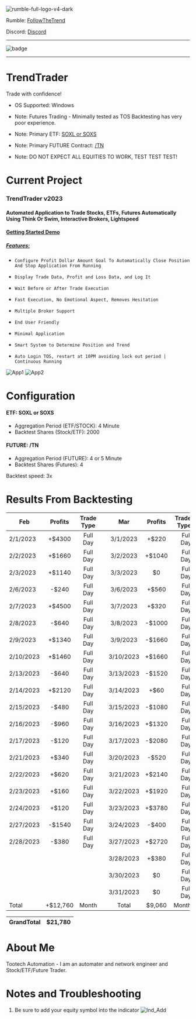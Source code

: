 ![rumble-full-logo-v4-dark](https://github.com/tootechautomation/TrendTrader/assets/50243547/4777a5c4-f796-4523-b665-1b06970cab18)

Rumble: <a href="https://rumble.com/user/FollowTheTrend" target="_Blank">FollowTheTrend</a>                  



Discord: <a href="https://discord.gg/24Ts7mZxnS">Discord</a>

***

![badge](https://github.com/tootechautomation/TrendTrader/assets/50243547/f75ab3ad-e56e-4cf2-8886-e548256608b6)

***


# TrendTrader

Trade with confidence!
- OS Supported: Windows

- Note: Futures Trading - Minimally tested as TOS Backtesting has very poor experience.
- Note: Primary ETF: <a href="https://www.direxion.com/product/daily-semiconductor-bull-bear-3x-etfs">SOXL or SOXS</a>
- Note: Primary FUTURE Contract: <a href="https://www.cmegroup.com/markets/interest-rates/us-treasury/ultra-10-year-us-treasury-note.contractSpecs.html">/TN</a>


- Note: DO NOT EXPECT ALL EQUITIES TO WORK, TEST TEST TEST!


# Current Project

### TrendTrader v2023
#### Automated Application to Trade Stocks, ETFs, Futures Automatically Using Think Or Swim, Interactive Brokers, Lightspeed

#### <a href="https://rumble.com/v2rqpss-trendtrader-automated-trading-demo.html">Getting Started Demo</a>

##### <a href="https://rumble.com/v2rnuq8-trendtrader-automatic-trading-features.html">Features:</a>
*     Configure Profit Dollar Amount Goal To Automatically Close Position And Stop Application From Running
*     Display Trade Data, Profit and Loss Data, and Log It
*     Wait Before or After Trade Execution
*     Fast Execution, No Emotional Aspect, Removes Hesitation
*     Multiple Broker Support
*     End User Friendly
*     Minimal Application
*     Smart System to Determine Position and Trend
*     Auto Login TOS, restart at 10PM avoiding lock out period | Continuous Running
     
![App1](https://github.com/tootechautomation/TrendTrader/assets/50243547/66e13cf1-1cd1-444a-87ac-609c40ee688d)
![App2](https://github.com/tootechautomation/TrendTrader/assets/50243547/932cd406-bed0-4c60-a204-1583f987dd8c)


# Configuration


#### ETF: SOXL or SOXS
 - Aggregation Period (ETF/STOCK): 4 Minute
 - Backtest Shares (Stock/ETF): 2000
#### FUTURE: /TN
 - Aggregation Period (FUTURE): 4 or 5 Minute
 - Backtest Shares (Futures): 4

Backtest speed: 3x



# Results From Backtesting


| Feb        | Profits | Trade Type   |   | Mar        | Profits | Trade Type   |
| ---------- |:-------:|:------------:|:-:|:----------:|:-------:| ------------:|
| 2/1/2023   | +$4300  |  Full Day    |   | 3/1/2023   | +$220   |  Full Day    |
| 2/2/2023   | +$1660  |  Full Day    |   | 3/2/2023   | +$1040  |  Full Day    |
| 2/3/2023   | +$1140  |  Full Day    |   | 3/3/2023   | $0      |  Full Day    |
| 2/6/2023   | -$240   |  Full Day    |   | 3/6/2023   | +$560   |  Full Day    |
| 2/7/2023   | +$4500  |  Full Day    |   | 3/7/2023   | +$320   |  Full Day    |
| 2/8/2023   | -$640   |  Full Day    |   | 3/8/2023   | -$1000  |  Full Day    |
| 2/9/2023   | +$1340  |  Full Day    |   | 3/9/2023   | -$1660  |  Full Day    |
| 2/10/2023  | +$1460  |  Full Day    |   | 3/10/2023  | +$1660  |  Full Day    |
| 2/13/2023  | -$640   |  Full Day    |   | 3/13/2023  | -$1520  |  Full Day    |
| 2/14/2023  | +$2120  |  Full Day    |   | 3/14/2023  | +$60    |  Full Day    |
| 2/15/2023  | -$480   |  Full Day    |   | 3/15/2023  | -$1080  |  Full Day    |
| 2/16/2023  | -$960   |  Full Day    |   | 3/16/2023  | +$1320  |  Full Day    |
| 2/17/2023  | -$120   |  Full Day    |   | 3/17/2023  | -$2080  |  Full Day    |
| 2/21/2023  | +$340   |  Full Day    |   | 3/20/2023  | -$520   |  Full Day    |
| 2/22/2023  | +$620   |  Full Day    |   | 3/21/2023  | +$2140  |  Full Day    |
| 2/23/2023  | +$160   |  Full Day    |   | 3/22/2023  | +$1920  |  Full Day    |
| 2/24/2023  | +$120   |  Full Day    |   | 3/23/2023  | +$3780  |  Full Day    |
| 2/27/2023  | -$1540  |  Full Day    |   | 3/24/2023  | -$400   |  Full Day    |
| 2/28/2023  | -$380   |  Full Day    |   | 3/27/2023  | +$2720  |  Full Day    |
|            |         |              |   | 3/28/2023  | +$380   |  Full Day    |
|            |         |              |   | 3/30/2023  | $0      |  Full Day    |
|            |         |              |   | 3/31/2023  | $0      |  Full Day    |
| Total      | +$12,760|  Month       |   | Total      | $9,060  |  Month       |

| GrandTotal | $21,780 | 
| ---------- |:-------:|

 
# About Me
 Tootech Automation - I am an automater and network engineer and Stock/ETF/Future Trader.
 
 
 
 
 
 
 # Notes and Troubleshooting
 
 1. Be sure to add your equity symbol into the indicator
![Ind_Add](https://github.com/tootechautomation/TrendTrader/assets/50243547/d46e09b5-d600-43ac-b7ab-3352e9b0e96b)

 

